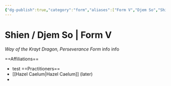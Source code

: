```yaml
---
{"dg-publish":true,"category":"form","aliases":["Form V","Djem So","Shien","Shien (V)","Djem So (V)","Shien / Djem So (V)"],"permalink":"/djem-so-v/","dgHomeLink":true,"dgPassFrontmatter":true}
---
```


# Shien / Djem So | Form V
<i>Way of the Krayt Dragon, Perseverance Form</i>
info info 

==Affiliations==
- test
==Practitioners==
- [[Hazel Caelum|Hazel Caelum]] (later)
- 

